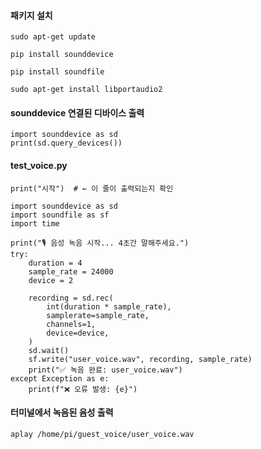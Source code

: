 #### 패키지 설치

```less
sudo apt-get update

pip install sounddevice

pip install soundfile

sudo apt-get install libportaudio2
```

#### sounddevice 연결된 디바이스 출력

```less
import sounddevice as sd
print(sd.query_devices())
```

#### test_voice.py
```less
print("시작")  # ← 이 줄이 출력되는지 확인

import sounddevice as sd
import soundfile as sf
import time

print("🎙️ 음성 녹음 시작... 4초간 말해주세요.")
try:
    duration = 4
    sample_rate = 24000
    device = 2

    recording = sd.rec(
        int(duration * sample_rate),
        samplerate=sample_rate,
        channels=1,
        device=device,
    )
    sd.wait()
    sf.write("user_voice.wav", recording, sample_rate)
    print("✅ 녹음 완료: user_voice.wav")
except Exception as e:
    print(f"❌ 오류 발생: {e}")
```

#### 터미널에서 녹음된 음성 출력

```less
aplay /home/pi/guest_voice/user_voice.wav
```
